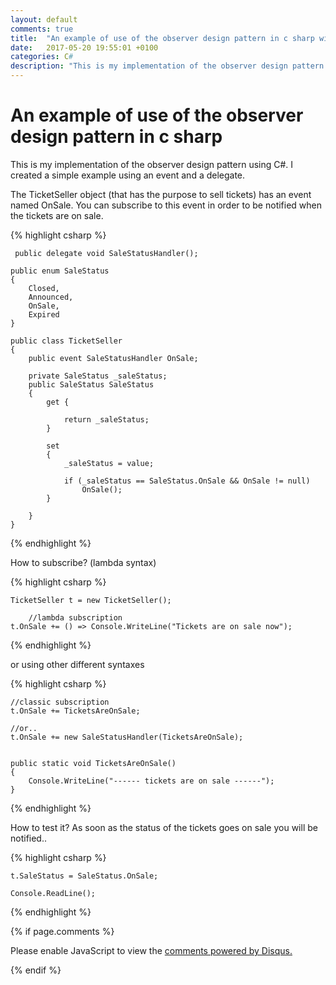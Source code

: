 ```yaml
---
layout: default
comments: true
title:  "An example of use of the observer design pattern in c sharp with events and delegates"
date:   2017-05-20 19:55:01 +0100
categories: C#
description: "This is my implementation of the observer design pattern using C#"
---
```

# [](#header-1)An example of use of the observer design pattern in c sharp

This is my implementation of the observer design pattern using C#. I created a simple example using an event and a delegate. 

The TicketSeller object (that has the purpose to sell tickets) has an event named OnSale. You can subscribe to this event in order to be notified when the tickets are on sale. 

{% highlight csharp %}

     public delegate void SaleStatusHandler();

    public enum SaleStatus
    {
        Closed,
        Announced,
        OnSale,
        Expired
    }

    public class TicketSeller
    {
        public event SaleStatusHandler OnSale;

        private SaleStatus _saleStatus;
        public SaleStatus SaleStatus
        {
            get {

                return _saleStatus;
            }

            set
            {
                _saleStatus = value;

                if (_saleStatus == SaleStatus.OnSale && OnSale != null)
                    OnSale();
            }

        }
    }

{% endhighlight %}


How to subscribe? (lambda syntax)

{% highlight csharp %}

	TicketSeller t = new TicketSeller();

        //lambda subscription
    t.OnSale += () => Console.WriteLine("Tickets are on sale now");

{% endhighlight %}


or using other different syntaxes

{% highlight csharp %}

    //classic subscription
    t.OnSale += TicketsAreOnSale;

    //or..
    t.OnSale += new SaleStatusHandler(TicketsAreOnSale);
			
			
	public static void TicketsAreOnSale()
	{
		Console.WriteLine("------ tickets are on sale ------");
	}

{% endhighlight %}


How to test it? As soon as the status of the tickets goes on sale you will be notified..

{% highlight csharp %}

	t.SaleStatus = SaleStatus.OnSale;
	
	Console.ReadLine();
			
{% endhighlight %}


{% if page.comments %}

<div id="disqus_thread"></div>
<script>

/**
*  RECOMMENDED CONFIGURATION VARIABLES: EDIT AND UNCOMMENT THE SECTION BELOW TO INSERT DYNAMIC VALUES FROM YOUR PLATFORM OR CMS.
*  LEARN WHY DEFINING THESE VARIABLES IS IMPORTANT: https://disqus.com/admin/universalcode/#configuration-variables*/

var disqus_config = function () {
this.page.url = 'https://maciti.github.io/c%23/2017/05/20/observer-design-pattern-c%23.html';  // Replace PAGE_URL with your page's canonical URL variable
this.page.identifier = '2017-05-20-observer-design-pattern-c%23'; // Replace PAGE_IDENTIFIER with your page's unique identifier variable
};

(function() { // DON'T EDIT BELOW THIS LINE
var d = document, s = d.createElement('script');
s.src = 'https://maciti-github-io.disqus.com/embed.js';
s.setAttribute('data-timestamp', +new Date());
(d.head || d.body).appendChild(s);
})();
</script>
<noscript>Please enable JavaScript to view the <a href="https://disqus.com/?ref_noscript">comments powered by Disqus.</a></noscript>
  
{% endif %}
